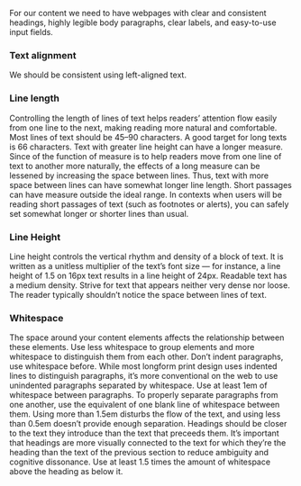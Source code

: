 For our content we need to have webpages with clear and consistent headings, highly legible body paragraphs, clear labels, and easy-to-use input fields.

### Text alignment
We should be consistent using left-aligned text. 

### Line length
Controlling the length of lines of text helps readers’ attention flow easily from one line to the next, making reading more natural and comfortable.
Most lines of text should be 45–90 characters.  A good target for long texts is 66 characters.
Text with greater line height can have a longer measure. Since of the function of measure is to help readers move from one line of text to another more naturally, the effects of a long measure can be lessened by increasing the space between lines. Thus, text with more space between lines can have somewhat longer line length.
Short passages can have measure outside the ideal range. In contexts when users will be reading short passages of text (such as footnotes or alerts), you can safely set somewhat longer or shorter lines than usual.

### Line Height

Line height controls the vertical rhythm and density of a block of text. It is written as a unitless multiplier of the text’s font size — for instance, a line height of 1.5 on 16px text results in a line height of 24px.
Readable text has a medium density. Strive for text that appears neither very dense nor loose. The reader typically shouldn’t notice the space between lines of text.

### Whitespace
The space around your content elements affects the relationship between these elements. Use less whitespace to group elements and more whitespace to distinguish them from each other.
Don’t indent paragraphs, use whitespace before. While most longform print design uses indented lines to distinguish paragraphs, it’s more conventional on the web to use unindented paragraphs separated by whitespace.
Use at least 1em of whitespace between paragraphs. To properly separate paragraphs from one another, use the equivalent of one blank line of whitespace between them. Using more than 1.5em disturbs the flow of the text, and using less than 0.5em doesn’t provide enough separation.
Headings should be closer to the text they introduce than the text that preceeds them. It’s important that headings are more visually connected to the text for which they’re the heading than the text of the previous section to reduce ambiguity and cognitive dissonance. Use at least 1.5 times the amount of whitespace above the heading as below it.